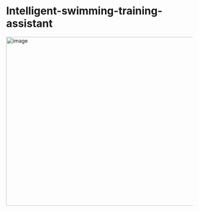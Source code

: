 # Intelligent-swimming-training-assistant

<img width="569" height="455" alt="image" src="https://github.com/user-attachments/assets/0488c14b-f4b4-4084-9719-f5f84beb3816" />
